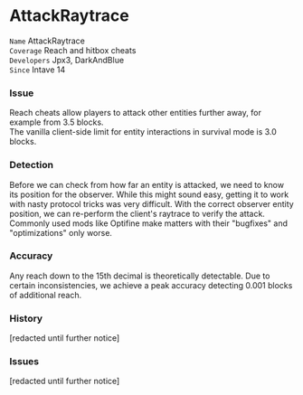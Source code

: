# AttackRaytrace

`Name` AttackRaytrace<br>
`Coverage` Reach and hitbox cheats<br>
`Developers` Jpx3, DarkAndBlue<br>
`Since` Intave 14<br>

### Issue
Reach cheats allow players to attack other entities further away, for example from 3.5 blocks.<br>
The vanilla client-side limit for entity interactions in survival mode is 3.0 blocks.

### Detection
Before we can check from how far an entity is attacked, we need to know its position for the observer.
While this might sound easy, getting it to work with nasty protocol tricks was very difficult.
With the correct observer entity position, we can re-perform the client's raytrace to verify the attack.
Commonly used mods like Optifine make matters with their "bugfixes" and "optimizations" only worse.

### Accuracy
Any reach down to the 15th decimal is theoretically detectable.
Due to certain inconsistencies, we achieve a peak accuracy detecting 0.001 blocks of additional reach.

### History
[redacted until further notice]

### Issues
[redacted until further notice]
